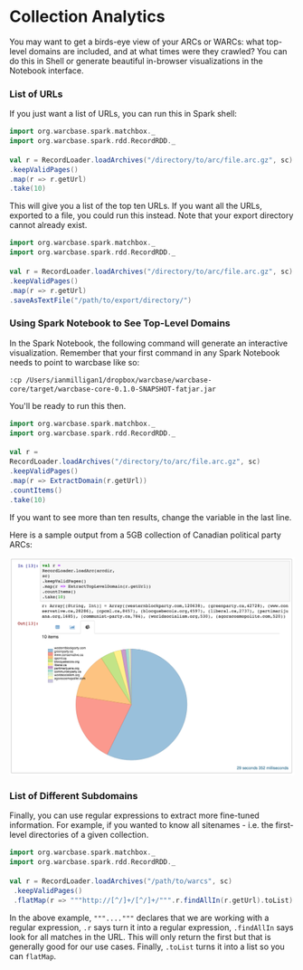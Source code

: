 # Collection Analytics

You may want to get a birds-eye view of your ARCs or WARCs: what top-level domains are included, and at what times were they crawled? You can do this in Shell or generate beautiful in-browser visualizations in the Notebook interface.

### List of URLs 

If you just want a list of URLs, you can run this in Spark shell:

```scala
import org.warcbase.spark.matchbox._ 
import org.warcbase.spark.rdd.RecordRDD._ 

val r = RecordLoader.loadArchives("/directory/to/arc/file.arc.gz", sc) 
.keepValidPages()
.map(r => r.getUrl)
.take(10)
```

This will give you a list of the top ten URLs. If you want all the URLs, exported to a file, you could run this instead. Note that your export directory cannot already exist.

```scala
import org.warcbase.spark.matchbox._
import org.warcbase.spark.rdd.RecordRDD._

val r = RecordLoader.loadArchives("/directory/to/arc/file.arc.gz", sc) 
.keepValidPages()
.map(r => r.getUrl)
.saveAsTextFile("/path/to/export/directory/")
```
### Using Spark Notebook to See Top-Level Domains

In the Spark Notebook, the following command will generate an interactive visualization. Remember that your first command in any Spark Notebook needs to point to warcbase like so:

```
:cp /Users/ianmilligan1/dropbox/warcbase/warcbase-core/target/warcbase-core-0.1.0-SNAPSHOT-fatjar.jar
```

You'll be ready to run this then.

```scala
import org.warcbase.spark.matchbox._ 
import org.warcbase.spark.rdd.RecordRDD._ 

val r = 
RecordLoader.loadArchives("/directory/to/arc/file.arc.gz", sc) 
.keepValidPages() 
.map(r => ExtractDomain(r.getUrl)) 
.countItems() 
.take(10) 
```

If you want to see more than ten results, change the variable in the last line. 

Here is a sample output from a 5GB collection of Canadian political party ARCs:

![Spark notebook showing pie chart output](https://raw.githubusercontent.com/ianmilligan1/WAHR/master/images/Spark-Notebook.png)

### List of Different Subdomains

Finally, you can use regular expressions to extract more fine-tuned information. For example, if you wanted to know all sitenames - i.e. the first-level directories of a given collection.

```scala
import org.warcbase.spark.matchbox._
import org.warcbase.spark.rdd.RecordRDD._

val r = RecordLoader.loadArchives("/path/to/warcs", sc)
 .keepValidPages()
 .flatMap(r => """http://[^/]+/[^/]+/""".r.findAllIn(r.getUrl).toList)
```

In the above example, `"""...."""` declares that we are working with a regular expression, `.r` says turn it into a regular expression, `.findAllIn` says look for all matches in the URL. This will only return the first but that is generally good for our use cases. Finally, `.toList` turns it into a list so you can `flatMap`.